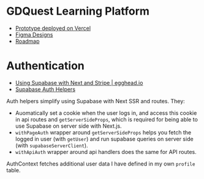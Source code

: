 # GDQuest Learning Platform

- [Prototype deployed on Vercel](https://gdschool.vercel.app/)
- [Figma Designs](https://www.figma.com/file/haA0u7nyXLwSWTLRLJzDNv/GDSchool)
- [Roadmap](https://coda.io/d/_dlfrTqoWiuw/Roadmap_suh6W)

# Authentication
- [Using Supabase with Next and Stripe | egghead.io](https://egghead.io/lessons/supabase-query-data-from-supabase-using-next-js)
- [Supabase Auth Helpers](https://github.com/supabase-community/supabase-auth-helpers/blob/main/src/nextjs/README.md)

Auth helpers simplify using Supabase with Next SSR and routes. They:
- Auomatically set a cookie when the user logs in, and access this cookie in api routes and `getServerSideProps`, which is required for being able to use Supabase on server side with Next.js.
- `withPageAuth` wrapper around `getServerSideProps` helps you fetch the logged in user (with `getUser`) and run supabase queries on server side (with `supabaseServerClient`).
- `withApiAuth` wrapper around api handlers does the same for API routes.

AuthContext fetches additional user data I have defined in my own `profile` table.
